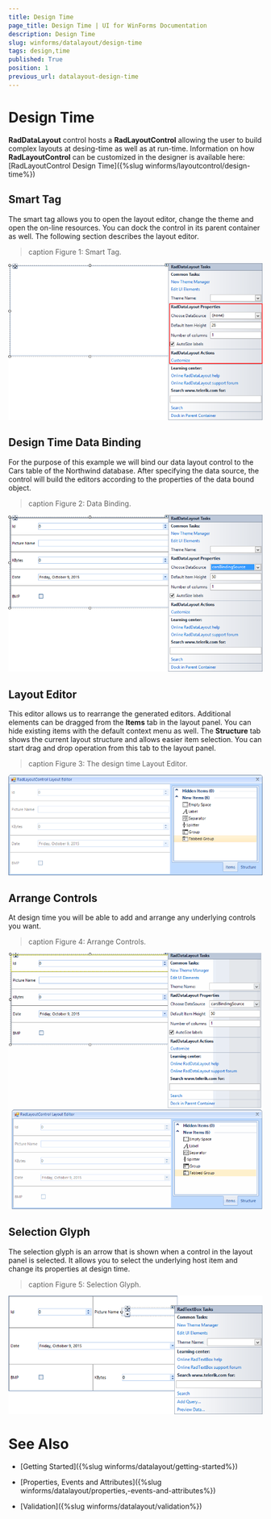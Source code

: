 ```yaml
---
title: Design Time
page_title: Design Time | UI for WinForms Documentation
description: Design Time
slug: winforms/datalayout/design-time
tags: design,time
published: True
position: 1
previous_url: datalayout-design-time
---
```


# Design Time

__RadDataLayout__ control hosts a __RadLayoutControl__ allowing the user to build complex layouts at desing-time as well as at run-time. Information on how __RadLayoutControl__ can be customized in the designer is available here: [RadLayoutControl Design Time]({%slug winforms/layoutcontrol/design-time%})

## Smart Tag

The smart tag allows you to open the layout editor, change the theme and open the on-line resources. You can dock the control in its parent container as well. The following section describes the layout editor.
        
>caption Figure 1: Smart Tag.

![datalayout-design-time 001](images/datalayout-design-time001.png)

## Design Time Data Binding

For the purpose of this example we will bind our data layout control to the Cars table of the Northwind database. After specifying the data source, the control will build the editors according to the properties of the data bound object.
        
>caption Figure 2: Data Binding.

![datalayout-design-time 002](images/datalayout-design-time002.png)

## Layout Editor

This editor allows us to rearrange the generated editors. Additional elements can be dragged from the __Items__ tab in the layout panel. You can hide existing items with the default context menu as well. The __Structure__ tab shows the current layout structure and allows easier item selection. You can start drag and drop operation from this tab to the layout panel.
        
>caption Figure 3: The design time Layout Editor.

![datalayout-design-time 003](images/datalayout-design-time003.png)

## Arrange Controls 

At design time you will be able to add and arrange any underlying controls you want.
        
>caption Figure 4: Arrange Controls.

![datalayout-design-time 004](images/datalayout-design-time004.gif)

## Selection Glyph

The selection glyph is an arrow that is shown when a control in the layout panel is selected. It allows you to select the underlying host item and change its properties at design time.
        
>caption Figure 5: Selection Glyph.

![datalayout-design-time 005](images/datalayout-design-time005.png)

# See Also

 * [Getting Started]({%slug winforms/datalayout/getting-started%})

 * [Properties, Events and Attributes]({%slug winforms/datalayout/properties,-events-and-attributes%})

 * [Validation]({%slug winforms/datalayout/validation%})